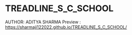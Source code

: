 # TREADLINE_S_C_SCHOOL
AUTHOR: ADITYA SHARMA
Preview  :
https://sharmaji122022.github.io/TREADLINE_S_C_SCHOOL/
